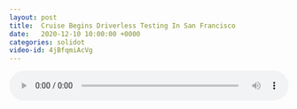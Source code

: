 ```yaml
---
layout: post
title:  Cruise Begins Driverless Testing In San Francisco
date:   2020-12-10 10:00:00 +0000
categories: solidot
video-id: 4jBfqmiAcVg
---
```


<audio src="/assets/62947d0d5be7571bdd52d9205e53530a.mp3" style="width: 100%;" controls></audio>

